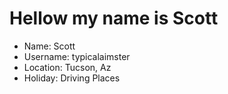 # Hellow my name is Scott

* Name: Scott
* Username: typicalaimster
* Location: Tucson, Az
* Holiday: Driving Places
